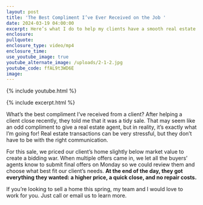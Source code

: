 ```yaml
---
layout: post
title: 'The Best Compliment I’ve Ever Received on the Job '
date: 2024-03-19 04:00:00
excerpt: Here’s what I do to help my clients have a smooth real estate transaction.
enclosure:
pullquote:
enclosure_type: video/mp4
enclosure_time:
use_youtube_image: true
youtube_alternate_image: /uploads/2-1-2.jpg
youtube_code: ffAL9t3WD6E
image:
---
```

{% include youtube.html %}

{% include excerpt.html %}

What’s the best compliment I’ve received from a client? After helping a client close recently, they told me that it was a tidy sale. That may seem like an odd compliment to give a real estate agent, but in reality, it’s exactly what I’m going for! Real estate transactions can be very stressful, but they don’t have to be with the right communication.

For this sale, we priced our client’s home slightly below market value to create a bidding war. When multiple offers came in, we let all the buyers’ agents know to submit final offers on Monday so we could review them and choose what best fit our client’s needs. **At the end of the day, they got everything they wanted: a higher price, a quick close, and no repair costs.**

If you’re looking to sell a home this spring, my team and I would love to work for you. Just call or email us to learn more.